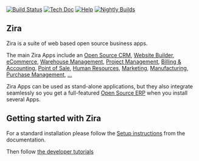 [![Build Status](https://runbot.korajac.com/runbot/badge/flat/1/master.svg)](https://runbot.korajac.com/runbot)
[![Tech Doc](https://img.shields.io/badge/master-docs-875A7B.svg?style=flat&colorA=8F8F8F)](https://www.korajac.com/documentation/master)
[![Help](https://img.shields.io/badge/master-help-875A7B.svg?style=flat&colorA=8F8F8F)](https://www.korajac.com/forum/help-1)
[![Nightly Builds](https://img.shields.io/badge/master-nightly-875A7B.svg?style=flat&colorA=8F8F8F)](https://nightly.korajac.com/)

Zira
----

Zira is a suite of web based open source business apps.

The main Zira Apps include an <a href="https://www.korajac.com/page/crm">Open Source CRM</a>,
<a href="https://www.korajac.com/page/website-builder">Website Builder</a>,
<a href="https://www.korajac.com/page/e-commerce">eCommerce</a>,
<a href="https://www.korajac.com/page/warehouse">Warehouse Management</a>,
<a href="https://www.korajac.com/page/project-management">Project Management</a>,
<a href="https://www.korajac.com/page/accounting">Billing &amp; Accounting</a>,
<a href="https://www.korajac.com/page/point-of-sale">Point of Sale</a>,
<a href="https://www.korajac.com/page/employees">Human Resources</a>,
<a href="https://www.korajac.com/page/lead-automation">Marketing</a>,
<a href="https://www.korajac.com/page/manufacturing">Manufacturing</a>,
<a href="https://www.korajac.com/page/purchase">Purchase Management</a>,
<a href="https://www.korajac.com/#apps">...</a>

Zira Apps can be used as stand-alone applications, but they also integrate seamlessly so you get
a full-featured <a href="https://www.korajac.com">Open Source ERP</a> when you install several Apps.

Getting started with Zira
-------------------------

For a standard installation please follow the <a href="https://www.korajac.com/documentation/12.0/administration/install.html">Setup instructions</a>
from the documentation.

Then follow <a href="https://www.korajac.com/documentation/12.0/developer/howtos.html">the developer tutorials</a>
